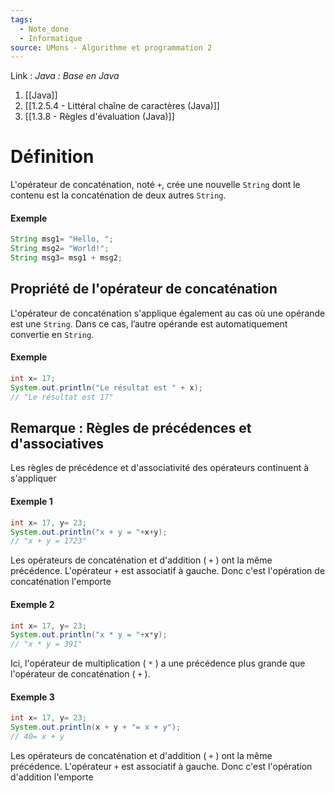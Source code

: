 ```yaml
---
tags:
  - Note_done
  - Informatique
source: UMons - Algorithme et programmation 2
---
```


Link :
_Java : Base en Java_
1. [[Java]]
2. [[1.2.5.4 - Littéral chaîne de caractères (Java)]]
3. [[1.3.8 - Règles d'évaluation (Java)]]

# Définition
L'opérateur de concaténation, noté `+`, crée une nouvelle `String` dont le contenu est la concaténation de deux autres `String`.
#### Exemple
```java
String msg1= "Hello, "; 
String msg2= "World!"; 
String msg3= msg1 + msg2;
```

## Propriété de l'opérateur de concaténation 
L'opérateur de concaténation s'applique également au cas où une opérande est une `String`. Dans ce cas, l’autre opérande est automatiquement convertie en `String`.
#### Exemple
```java
int x= 17; 
System.out.println("Le résultat est " + x);
// "Le résultat est 17"
```

## Remarque : Règles de précédences et d'associatives 
Les règles de précédence et d'associativité des opérateurs continuent à s'appliquer
#### Exemple 1
```java
int x= 17, y= 23; 
System.out.println("x + y = "+x+y); 
// "x + y = 1723"
```
Les opérateurs de concaténation et d'addition ( `+` ) ont la même précédence. 
L'opérateur `+` est associatif à gauche. Donc c'est l'opération de concaténation l'emporte

#### Exemple 2
```java
int x= 17, y= 23;
System.out.println("x * y = "+x*y);
// "x * y = 391"
```
Ici, l'opérateur de multiplication ( `*` ) a une précédence plus grande que l'opérateur de concaténation ( `+` ).

#### Exemple 3
```java
int x= 17, y= 23;
System.out.println(x + y + "= x + y");
// 40= x + y
```
Les opérateurs de concaténation et d'addition ( `+` ) ont la même précédence. 
L'opérateur `+` est associatif à gauche. Donc c'est l'opération d'addition l'emporte